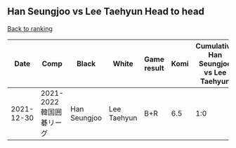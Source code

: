 ## Han Seungjoo vs Lee Taehyun Head to head

[Back to ranking](../../index.md)




| **Date** | **Comp** | **Black** | **White** | **Game result** | **Komi** | **Cumulative Han Seungjoo vs Lee Taehyun** | **Han Seungjoo streak** | **Lee Taehyun streak** | 
| --- | --- | --- | --- | --- | --- | --- | --- | --- |
| 2021-12-30 | 2021-2022韓国囲碁リーグ | Han Seungjoo | Lee Taehyun | B+R | 6.5 | 1:0 | 1 | 0 |




